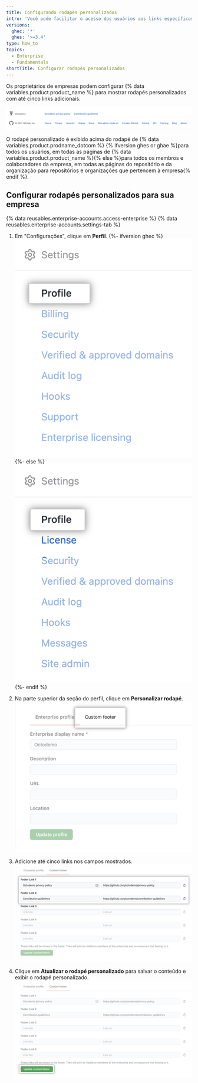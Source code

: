 ```yaml
---
title: Configurando rodapés personalizados
intro: 'Você pode facilitar o acesso dos usuários aos links específicos da empresa, adicionando rodapés personalizados a {% data variables.product.product_name %}.'
versions:
  ghec: '*'
  ghes: '>=3.4'
type: how_to
topics:
  - Enterprise
  - Fundamentals
shortTitle: Configurar rodapés personalizados
---
```


Os proprietários de empresas podem configurar {% data variables.product.product_name %} para mostrar rodapés personalizados com até cinco links adicionais.

![Rodapé personalizado](/assets/images/enterprise/custom-footer/octodemo-footer.png)

O rodapé personalizado é exibido acima do rodapé de {% data variables.product.prodname_dotcom %} {% ifversion ghes or ghae %}para todos os usuários, em todas as páginas de {% data variables.product.product_name %}{% else %}para todos os membros e colaboradores da empresa, em todas as páginas do repositório e da organização para repositórios e organizações que pertencem à empresa{% endif %}.

## Configurar rodapés personalizados para sua empresa

{% data reusables.enterprise-accounts.access-enterprise %}
{% data reusables.enterprise-accounts.settings-tab %}

1. Em "Configurações", clique em **Perfil**.
{%- ifversion ghec %}
![Configurações do perfil corporativo](/assets/images/enterprise/custom-footer/enterprise-profile-ghec.png)
{%- else %}
![Configurações do perfil corporativo](/assets/images/enterprise/custom-footer/enterprise-profile-ghes.png)
{%- endif %}

1. Na parte superior da seção do perfil, clique em **Personalizar rodapé**. ![Seção de rodapé personalizada](/assets/images/enterprise/custom-footer/custom-footer-section.png)

1. Adicione até cinco links nos campos mostrados. ![Adicionar links de rodapé](/assets/images/enterprise/custom-footer/add-footer-links.png)

1. Clique em **Atualizar o rodapé personalizado** para salvar o conteúdo e exibir o rodapé personalizado. ![Atualizar rodapé personalizado](/assets/images/enterprise/custom-footer/update-custom-footer.png)
